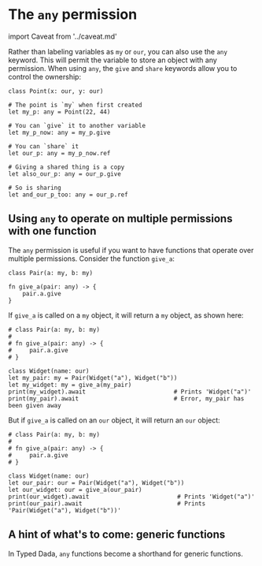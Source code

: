 # The `any` permission

import Caveat from '../caveat.md'

<Caveat/>

Rather than labeling variables as `my` or `our`, you can also use the `any` keyword. This will permit the variable to store an object with any permission. When using `any`, the `give` and `share` keywords allow you to control the ownership:

```
class Point(x: our, y: our)

# The point is `my` when first created
let my_p: any = Point(22, 44)

# You can `give` it to another variable
let my_p_now: any = my_p.give

# You can `share` it
let our_p: any = my_p_now.ref

# Giving a shared thing is a copy
let also_our_p: any = our_p.give

# So is sharing
let and_our_p_too: any = our_p.ref
```

## Using `any` to operate on multiple permissions with one function

The `any` permission is useful if you want to have functions that operate over multiple permissions. Consider the function `give_a`:

```
class Pair(a: my, b: my)

fn give_a(pair: any) -> {
    pair.a.give
}
```

If `give_a` is called on a `my` object, it will return a `my` object, as shown here:

```
# class Pair(a: my, b: my)
#
# fn give_a(pair: any) -> {
#     pair.a.give
# }

class Widget(name: our)
let my_pair: my = Pair(Widget("a"), Widget("b"))
let my_widget: my = give_a(my_pair)
print(my_widget).await                         # Prints 'Widget("a")'
print(my_pair).await                           # Error, my_pair has been given away
```

But if `give_a` is called on an `our` object, it will return an `our` object:

```
# class Pair(a: my, b: my)
#
# fn give_a(pair: any) -> {
#     pair.a.give
# }

class Widget(name: our)
let our_pair: our = Pair(Widget("a"), Widget("b"))
let our_widget: our = give_a(our_pair)
print(our_widget).await                         # Prints 'Widget("a")'
print(our_pair).await                           # Prints 'Pair(Widget("a"), Widget("b"))'
```

## A hint of what's to come: generic functions

In Typed Dada, `any` functions become a shorthand for generic functions.
